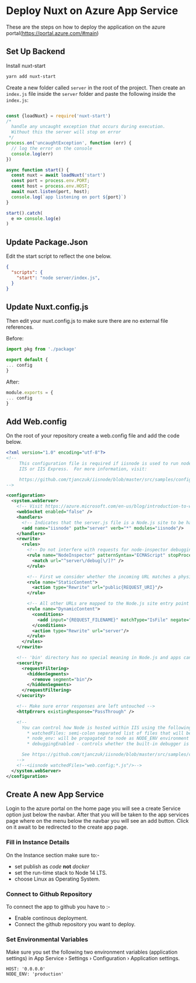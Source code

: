 # Deploy Nuxt on Azure App Service

These are the steps on how to deploy the application on the azure portal(https://portal.azure.com/#main)

## Set Up Backend
Install nuxt-start

```bash
yarn add nuxt-start
```
Create a new folder called `server` in the root of the project. Then create an `index.js` file inside the `server` folder and paste the following inside the `index.js`:

```js

const {loadNuxt} = require('nuxt-start')
/*
  handle any uncaught exception that occurs during execution.
  Without this the server will stop on error
 */
process.on('uncaughtException', function (err) {
  // log the error on the console
  console.log(err)
})

async function start() {
  const nuxt = await loadNuxt('start')
  const port = process.env.PORT;
  const host = process.env.HOST;
  await nuxt.listen(port, host);
  console.log(`app listening on port ${port}`)
}

start().catch(
  e => console.log(e)
)

```
## Update Package.Json
Edit the start script to reflect the one below.
```json
{
  "scripts": {
    "start": "node server/index.js",
  }
}
```
## Update Nuxt.config.js
Then edit your nuxt.config.js to make sure there are no external file references.

Before:

```js
import pkg from './package'

export default {
... config
}
```

After:

```js
module.exports = {
... config
}

```
## Add Web.config
On the root of your repository create a web.config file and add the code below.
```xml
<?xml version="1.0" encoding="utf-8"?>
<!--
     This configuration file is required if iisnode is used to run node processes behind
     IIS or IIS Express.  For more information, visit:

     https://github.com/tjanczuk/iisnode/blob/master/src/samples/configuration/web.config
-->

<configuration>
  <system.webServer>
    <!-- Visit https://azure.microsoft.com/en-us/blog/introduction-to-websockets-on-windows-azure-web-sites/ for more information on WebSocket support -->
    <webSocket enabled="false" />
    <handlers>
      <!-- Indicates that the server.js file is a Node.js site to be handled by the iisnode module -->
      <add name="iisnode" path="server" verb="*" modules="iisnode"/>
    </handlers>
    <rewrite>
      <rules>
        <!-- Do not interfere with requests for node-inspector debugging -->
        <rule name="NodeInspector" patternSyntax="ECMAScript" stopProcessing="true">
          <match url="^server\/debug[\/]?" />
        </rule>

        <!-- First we consider whether the incoming URL matches a physical file in the /public folder -->
        <rule name="StaticContent">
          <action type="Rewrite" url="public{REQUEST_URI}"/>
        </rule>

        <!-- All other URLs are mapped to the Node.js site entry point -->
        <rule name="DynamicContent">
          <conditions>
            <add input="{REQUEST_FILENAME}" matchType="IsFile" negate="True"/>
          </conditions>
          <action type="Rewrite" url="server"/>
        </rule>
      </rules>
    </rewrite>

    <!-- 'bin' directory has no special meaning in Node.js and apps can be placed in it -->
    <security>
      <requestFiltering>
        <hiddenSegments>
          <remove segment="bin"/>
        </hiddenSegments>
      </requestFiltering>
    </security>

    <!-- Make sure error responses are left untouched -->
    <httpErrors existingResponse="PassThrough" />

    <!--
      You can control how Node is hosted within IIS using the following options:
        * watchedFiles: semi-colon separated list of files that will be watched for changes to restart the server
        * node_env: will be propagated to node as NODE_ENV environment variable
        * debuggingEnabled - controls whether the built-in debugger is enabled

      See https://github.com/tjanczuk/iisnode/blob/master/src/samples/configuration/web.config for a full list of options
    -->
    <!--<iisnode watchedFiles="web.config;*.js"/>-->
  </system.webServer>
</configuration>
```

## Create  A new App Service
Login to the azure portal on the home page you will see a create Service option just below the navbar.
After that you will be taken to  the app services page where on the menu below the navbar you will see an add button.
Click on it await to be redirected to the create app page.

###   Fill in Instance Details 
On the Instance section make sure to:-

* set publish as *code* **not** *docker* 
* set the run-time stack to Node 14 LTS. 
* choose Linux as Operating System.

### Connect to Github Repository
To connect the app to github you have to :-
* Enable continous deployment.
* Connect the github repository you want to deploy.

### Set Environmental Variables

Make sure you set the following two environment variables (application settings) in App Service &rsaquo; Settings &rsaquo; Configuration &rsaquo; Application settings.

```
HOST: '0.0.0.0'
NODE_ENV: 'production'
```
